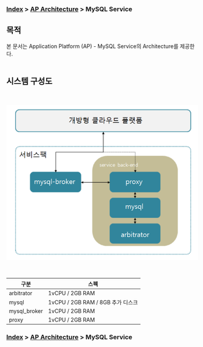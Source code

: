### [Index](https://github.com/PaaS-TA/Guide-eng/blob/master/README.md) > [AP Architecture](../README.md) > MySQL Service

## 목적
본 문서는 Application Platform (AP) - MySQL Service의 Architecture를 제공한다.
<br><br>

## 시스템 구성도
<br>

![MySQL Service Architecture](image/mysql_architecture.png)

<br>

| 구분  | 스펙 |
|-------|----|
| arbitrator | 1vCPU / 2GB RAM |
| mysql | 1vCPU / 2GB RAM / 8GB 추가 디스크 |
| mysql_broker | 1vCPU / 2GB RAM |
| proxy | 1vCPU / 2GB RAM |



### [Index](https://github.com/PaaS-TA/Guide-eng/blob/master/README.md) > [AP Architecture](../README.md) > MySQL Service
